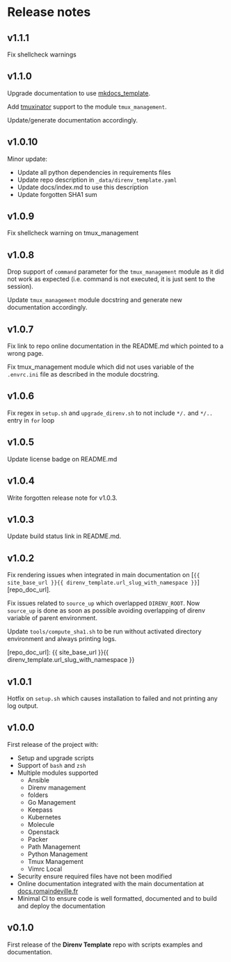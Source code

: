 # Release notes

## v1.1.1

Fix shellcheck warnings

## v1.1.0

Upgrade documentation to use
[mkdocs_template](https://framagit.org/rdeville.public/my_programs/mkdocs_template).

Add [tmuxinator](https://github.com/tmuxinator/tmuxinator) support to the module
`tmux_management`.

Update/generate documentation accordingly.

## v1.0.10

Minor update:
  - Update all python dependencies in requirements files
  - Update repo description in `_data/direnv_template.yaml`
  - Update docs/index.md to use this description
  - Update forgotten SHA1 sum

## v1.0.9

Fix shellcheck warning on tmux_management

## v1.0.8

Drop support of `command` parameter for the `tmux_management` module as it did
not work as expected (i.e. command is not executed, it is just sent to the
session).

Update `tmux_management` module docstring and generate new documentation
accordingly.

## v1.0.7

Fix link to repo online documentation in the README.md which pointed to a wrong
page.

Fix tmux_management module which did not uses variable of the `.envrc.ini` file
as described in the module docstring.

## v1.0.6

Fix regex in `setup.sh` and `upgrade_direnv.sh` to not include `*/.` and `*/..`
entry in `for` loop

## v1.0.5

Update license badge on README.md

## v1.0.4

Write forgotten release note for v1.0.3.

## v1.0.3

Update build status link in README.md.

## v1.0.2

Fix rendering issues when integrated in main documentation on
[`{{ site_base_url }}{{ direnv_template.url_slug_with_namespace }}`][repo_doc_url].

Fix issues related to `source_up` which overlapped `DIRENV_ROOT`. Now
`source_up` is done as soon as possible avoiding overlapping of direnv variable
of parent environment.

Update `tools/compute_sha1.sh` to be run without activated directory environment
and always printing logs.

[repo_doc_url]: {{ site_base_url }}{{ direnv_template.url_slug_with_namespace }}

## v1.0.1

Hotfix on `setup.sh` which causes installation to failed and not printing any
log output.

## v1.0.0

First release of the project with:

  - Setup and upgrade scripts
  - Support of `bash` and `zsh`
  - Multiple modules supported
    - Ansible
    - Direnv management
    - folders
    - Go Management
    - Keepass
    - Kubernetes
    - Molecule
    - Openstack
    - Packer
    - Path Management
    - Python Management
    - Tmux Management
    - Vimrc Local
  - Security ensure required files have not been modified
  - Online documentation integrated with the main documentation at
   [docs.romaindeville.fr](https://docs.romaindeville.fr)
  - Minimal CI to ensure code is well formatted, documented and to build and
    deploy the documentation

## v0.1.0

First release of the **Direnv Template** repo with scripts examples and
documentation.
